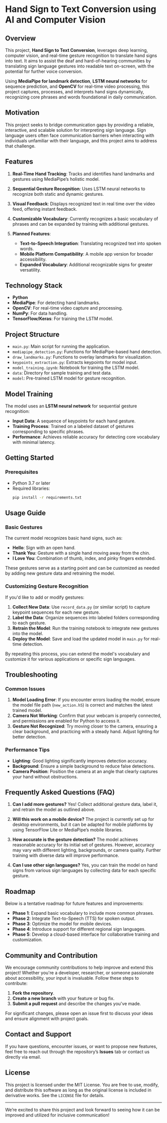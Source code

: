 # Hand Sign to Text Conversion using AI and Computer Vision

## Overview
This project, **Hand Sign to Text Conversion**, leverages deep learning, computer vision, and real-time gesture recognition to translate hand signs into text. It aims to assist the deaf and hard-of-hearing communities by translating sign language gestures into readable text on-screen, with the potential for further voice conversion.

Using **MediaPipe for landmark detection**, **LSTM neural networks** for sequence prediction, and **OpenCV** for real-time video processing, this project captures, processes, and interprets hand signs dynamically, recognizing core phrases and words foundational in daily communication.

## Motivation
This project seeks to bridge communication gaps by providing a reliable, interactive, and scalable solution for interpreting sign language. Sign language users often face communication barriers when interacting with individuals unfamiliar with their language, and this project aims to address that challenge.

## Features
1. **Real-Time Hand Tracking**: Tracks and identifies hand landmarks and gestures using MediaPipe’s holistic model.
  
2. **Sequential Gesture Recognition**: Uses LSTM neural networks to recognize both static and dynamic gestures.
  
3. **Visual Feedback**: Displays recognized text in real time over the video feed, offering instant feedback.

4. **Customizable Vocabulary**: Currently recognizes a basic vocabulary of phrases and can be expanded by training with additional gestures.

5. **Planned Features**:
   - **Text-to-Speech Integration**: Translating recognized text into spoken words.
   - **Mobile Platform Compatibility**: A mobile app version for broader accessibility.
   - **Expanded Vocabulary**: Additional recognizable signs for greater versatility.

## Technology Stack
- **Python**
- **MediaPipe**: For detecting hand landmarks.
- **OpenCV**: For real-time video capture and processing.
- **NumPy**: For data handling.
- **TensorFlow/Keras**: For training the LSTM model.

## Project Structure
- `main.py`: Main script for running the application.
- `mediapipe_detection.py`: Functions for MediaPipe-based hand detection.
- `draw_landmarks.py`: Functions to overlay landmarks for visualization.
- `keypoints_extraction.py`: Extracts keypoints for model input.
- `model_training.ipynb`: Notebook for training the LSTM model.
- `data`: Directory for sample training and test data.
- `model`: Pre-trained LSTM model for gesture recognition.

## Model Training
The model uses an **LSTM neural network** for sequential gesture recognition:
- **Input Data**: A sequence of keypoints for each hand gesture.
- **Training Process**: Trained on a labeled dataset of gestures corresponding to specific phrases.
- **Performance**: Achieves reliable accuracy for detecting core vocabulary with minimal latency.

## Getting Started

### Prerequisites
- Python 3.7 or later
- Required libraries:
  ```bash
  pip install -r requirements.txt

## Usage Guide

### Basic Gestures
The current model recognizes basic hand signs, such as:
- **Hello**: Sign with an open hand.
- **Thank You**: Gesture with a single hand moving away from the chin.
- **I Love You**: Combination of thumb, index, and pinky fingers extended.

These gestures serve as a starting point and can be customized as needed by adding new gesture data and retraining the model.

### Customizing Gesture Recognition
If you'd like to add or modify gestures:
1. **Collect New Data**: Use `record_data.py` (or similar script) to capture keypoint sequences for each new gesture.
2. **Label the Data**: Organize sequences into labeled folders corresponding to each gesture.
3. **Retrain the Model**: Run the training notebook to integrate new gestures into the model.
4. **Deploy the Model**: Save and load the updated model in `main.py` for real-time detection.

By repeating this process, you can extend the model's vocabulary and customize it for various applications or specific sign languages.

## Troubleshooting

### Common Issues
1. **Model Loading Error**: If you encounter errors loading the model, ensure the model file path (`new_action.h5`) is correct and matches the latest trained model.
2. **Camera Not Working**: Confirm that your webcam is properly connected, and permissions are enabled for Python to access it.
3. **Gesture Not Recognized**: Try moving closer to the camera, ensuring a clear background, and practicing with a steady hand. Adjust lighting for better detection.

### Performance Tips
- **Lighting**: Good lighting significantly improves detection accuracy.
- **Background**: Ensure a simple background to reduce false detections.
- **Camera Position**: Position the camera at an angle that clearly captures your hand without obstructions.

## Frequently Asked Questions (FAQ)

1. **Can I add more gestures?**
   Yes! Collect additional gesture data, label it, and retrain the model as outlined above.

2. **Will this work on a mobile device?**
   The project is currently set up for desktop environments, but it can be adapted for mobile platforms by using TensorFlow Lite or MediaPipe’s mobile libraries.

3. **How accurate is the gesture detection?**
   The model achieves reasonable accuracy for its initial set of gestures. However, accuracy may vary with different lighting, backgrounds, or camera quality. Further training with diverse data will improve performance.

4. **Can I use other sign languages?**
   Yes, you can train the model on hand signs from various sign languages by collecting data for each specific gesture.

## Roadmap
Below is a tentative roadmap for future features and improvements:

- **Phase 1**: Expand basic vocabulary to include more common phrases.
- **Phase 2**: Integrate Text-to-Speech (TTS) for spoken output.
- **Phase 3**: Optimize the model for mobile devices.
- **Phase 4**: Introduce support for different regional sign languages.
- **Phase 5**: Develop a cloud-based interface for collaborative training and customization.

## Community and Contribution
We encourage community contributions to help improve and extend this project! Whether you're a developer, researcher, or someone passionate about accessibility, your input is invaluable. Follow these steps to contribute:
1. **Fork the repository**.
2. **Create a new branch** with your feature or bug fix.
3. **Submit a pull request** and describe the changes you've made.

For significant changes, please open an issue first to discuss your ideas and ensure alignment with project goals.

## Contact and Support
If you have questions, encounter issues, or want to propose new features, feel free to reach out through the repository’s **Issues** tab or contact us directly via email.

## License
This project is licensed under the MIT License. You are free to use, modify, and distribute this software as long as the original license is included in derivative works. See the `LICENSE` file for details.

---

We’re excited to share this project and look forward to seeing how it can be improved and utilized for inclusive communication!
